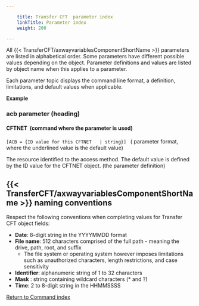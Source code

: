 ```yaml
---

    title: Transfer CFT  parameter index
    linkTitle: Parameter index
    weight: 200

---
```

All {{< TransferCFT/axwayvariablesComponentShortName  >}} parameters are listed in alphabetical order. Some parameters have different possible values depending on the object. Parameter
definitions and values are listed by object name when this applies to
a parameter.

Each parameter topic displays the command line format, a definition,
limitations, and default values when applicable.

****Example****

### acb parameter (heading)

#### CFTNET  (command where the parameter is used)

<span class="code">`[ACB = {ID value for this CFTNET   | string}] `</span> ( parameter
format, where the underlined value is the default value)

The resource identified to the access method. The default value is defined
by the ID value for the CFTNET object. (the parameter
definition)

<span id="CFT_naming_conventions"></span>

## {{< TransferCFT/axwayvariablesComponentShortName  >}} naming conventions

Respect the following conventions when completing values for Transfer
CFT object fields:

- <span style="font-weight: bold;">****Date****</span>:
    8-digit string in the YYYYMMDD format
- <span style="font-weight: bold;">****File
    name****</span>: 512 characters comprised of the full path - meaning the drive, path, root, and suffix
    -   The file system or operating system however imposes limitations such as unauthorized characters, length restrictions, and case sensitivity
- <span style="font-weight: bold;">****Identifier****</span>:
    alphanumeric string of 1 to 32 characters
- <span style="font-weight: bold;">****Mask****</span>
    : string containing wildcard characters (\* and ?)
- <span style="font-weight: bold;">****Time****</span>:
    2 to 8-digit string in the HHMMSSSS

[Return to Command index](../)
